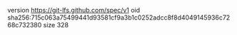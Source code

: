 version https://git-lfs.github.com/spec/v1
oid sha256:715c063a75499441d93581cf9a3b1c0252adcc8f8d4049145936c7268c732380
size 328
